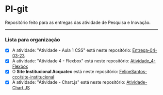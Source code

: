 # PI-git
Repositório feito para as entregas das atividade de Pesquisa e Inovação.

---
### Lista para organização

- [X] A atividade: "Atividade - Aula 1 CSS" está neste repositório: [Entrega-04-03-23](./entrega-04-03-23)
- [X] A atividade: "Atividade 4 - Flexbox" está neste repositório: [Atividade_4-Flexbox](./Atividade_4-Flexbox)
- [X] O **Site Institucional Acquatec** está neste repositório: [FelipeSantos-cco/site-institucional](https://github.com/FelipeSantos-cco/site-institucional)
- [X] A atividade: "Atividade - Chart.js" está neste repositório: [Atividade-Chart.JS](./Atividade-Chart.JS/)
